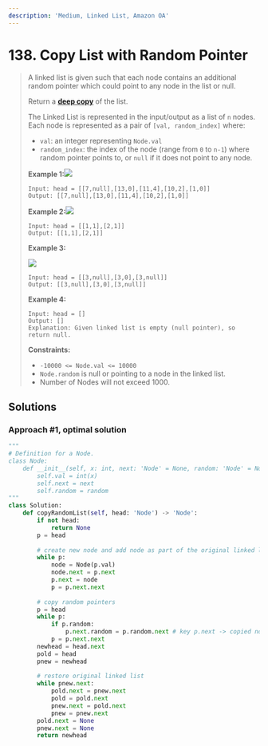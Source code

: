 ```yaml
---
description: 'Medium, Linked List, Amazon OA'
---
```


# 138. Copy List with Random Pointer

> A linked list is given such that each node contains an additional random pointer which could point to any node in the list or null.
>
> Return a [**deep copy**](https://en.wikipedia.org/wiki/Object_copying#Deep_copy) of the list.
>
> The Linked List is represented in the input/output as a list of `n` nodes. Each node is represented as a pair of `[val, random_index]` where:
>
> * `val`: an integer representing `Node.val`
> * `random_index`: the index of the node \(range from `0` to `n-1`\) where random pointer points to, or `null` if it does not point to any node.
>
> **Example 1:**![](https://assets.leetcode.com/uploads/2019/12/18/e1.png)
>
> ```text
> Input: head = [[7,null],[13,0],[11,4],[10,2],[1,0]]
> Output: [[7,null],[13,0],[11,4],[10,2],[1,0]]
> ```
>
> **Example 2:**![](https://assets.leetcode.com/uploads/2019/12/18/e2.png)
>
> ```text
> Input: head = [[1,1],[2,1]]
> Output: [[1,1],[2,1]]
> ```
>
> **Example 3:**
>
> ![](https://assets.leetcode.com/uploads/2019/12/18/e3.png)
>
> ```text
> Input: head = [[3,null],[3,0],[3,null]]
> Output: [[3,null],[3,0],[3,null]]
> ```
>
> **Example 4:**
>
> ```text
> Input: head = []
> Output: []
> Explanation: Given linked list is empty (null pointer), so return null.
> ```
>
> **Constraints:**
>
> * `-10000 <= Node.val <= 10000`
> * `Node.random` is null or pointing to a node in the linked list.
> * Number of Nodes will not exceed 1000.

## Solutions

### Approach \#1, optimal solution

```python
"""
# Definition for a Node.
class Node:
    def __init__(self, x: int, next: 'Node' = None, random: 'Node' = None):
        self.val = int(x)
        self.next = next
        self.random = random
"""
class Solution:
    def copyRandomList(self, head: 'Node') -> 'Node':
        if not head:
            return None
        p = head
        
        # create new node and add node as part of the original linked list
        while p:
            node = Node(p.val)
            node.next = p.next
            p.next = node
            p = p.next.next
        
        # copy random pointers
        p = head
        while p:
            if p.random:
                p.next.random = p.random.next # key p.next -> copied node p.random.next -> random copied node
            p = p.next.next
        newhead = head.next
        pold = head
        pnew = newhead
        
        # restore original linked list
        while pnew.next:
            pold.next = pnew.next
            pold = pold.next
            pnew.next = pold.next
            pnew = pnew.next
        pold.next = None
        pnew.next = None
        return newhead
```

